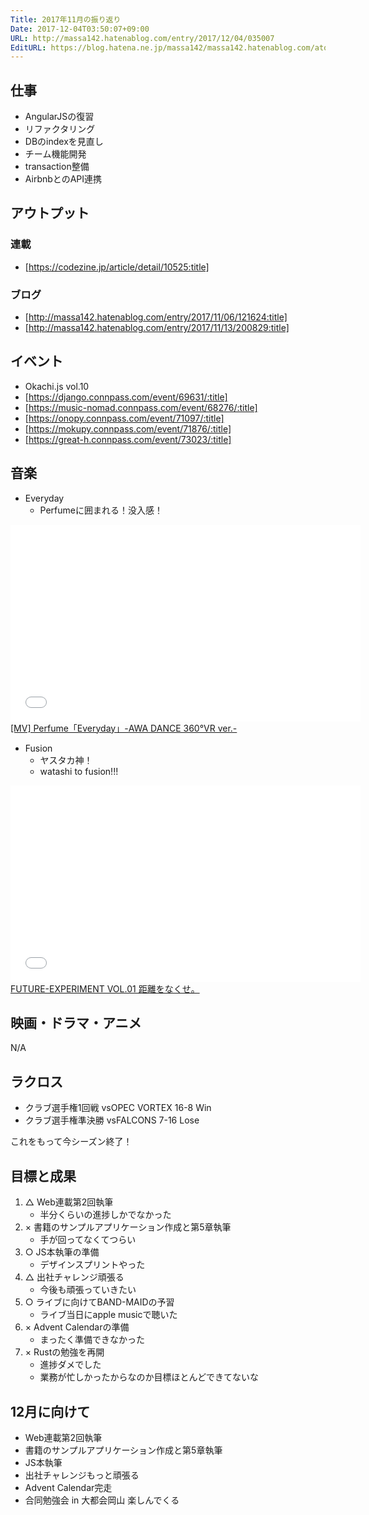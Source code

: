 ```yaml
---
Title: 2017年11月の振り返り
Date: 2017-12-04T03:50:07+09:00
URL: http://massa142.hatenablog.com/entry/2017/12/04/035007
EditURL: https://blog.hatena.ne.jp/massa142/massa142.hatenablog.com/atom/entry/8599973812323526506
---
```


## 仕事
+ AngularJSの復習
+ リファクタリング
+ DBのindexを見直し
+ チーム機能開発
+ transaction整備
+ AirbnbとのAPI連携

## アウトプット
### 連載
+ [https://codezine.jp/article/detail/10525:title]

### ブログ
+ [http://massa142.hatenablog.com/entry/2017/11/06/121624:title]
+ [http://massa142.hatenablog.com/entry/2017/11/13/200829:title]

## イベント
+ Okachi.js vol.10
+ [https://django.connpass.com/event/69631/:title]
+ [https://music-nomad.connpass.com/event/68276/:title]
+ [https://onopy.connpass.com/event/71097/:title]
+ [https://mokupy.connpass.com/event/71876/:title]
+ [https://great-h.connpass.com/event/73023/:title]

## 音楽
+ Everyday
    + Perfumeに囲まれる！没入感！
<iframe width="560" height="315" frameborder="0" allowfullscreen="" src="//www.youtube.com/embed/DPshDTGndrs"></iframe><br><a href="https://youtube.com/watch?v=DPshDTGndrs">[MV] Perfume「Everyday」-AWA DANCE 360°VR ver.-</a>

+ Fusion
    + ヤスタカ神！
    + watashi to fusion!!!

<iframe width="560" height="315" frameborder="0" allowfullscreen="" src="//www.youtube.com/embed/lgdASCXJjNk"></iframe><br><a href="https://youtube.com/watch?v=lgdASCXJjNk">FUTURE-EXPERIMENT VOL.01 距離をなくせ。</a>
		
## 映画・ドラマ・アニメ
N/A

## ラクロス
+ クラブ選手権1回戦 vsOPEC VORTEX 16-8 Win
+ クラブ選手権準決勝 vsFALCONS 7-16 Lose

これをもって今シーズン終了！


## 目標と成果
1. △ Web連載第2回執筆
    + 半分くらいの進捗しかでなかった　
1. × 書籍のサンプルアプリケーション作成と第5章執筆
    + 手が回ってなくてつらい
1. ○ JS本執筆の準備
    + デザインスプリントやった 
1. △ 出社チャレンジ頑張る
    + 今後も頑張っていきたい
1. ○ ライブに向けてBAND-MAIDの予習
	+ ライブ当日にapple musicで聴いた
1. × Advent Calendarの準備
	+ まったく準備できなかった
1. × Rustの勉強を再開
	+ 進捗ダメでした
	+ 業務が忙しかったからなのか目標ほとんどできてないな

## 12月に向けて
+ Web連載第2回執筆
+ 書籍のサンプルアプリケーション作成と第5章執筆
+ JS本執筆
+ 出社チャレンジもっと頑張る
+ Advent Calendar完走
+ 合同勉強会 in 大都会岡山 楽しんでくる
